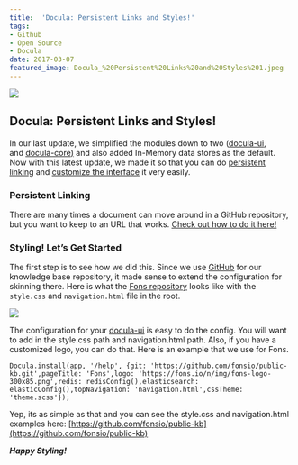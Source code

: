 ```yaml
---
title:  'Docula: Persistent Links and Styles!'
tags:
- Github
- Open Source
- Docula
date: 2017-03-07
featured_image: Docula_%20Persistent%20Links%20and%20Styles%201.jpeg
---
```


![](Images/Docula_%20Persistent%20Links%20and%20Styles%201.jpeg)

## Docula: Persistent Links and Styles!

In our last update, we simplified the modules down to two (<u>[docula-ui](https://www.npmjs.com/package/docula-ui)</u>, and <u>[docula-core](https://www.npmjs.com/package/docula-core))</u> and also added In-Memory data stores as the default. Now with this latest update, we made it so that you can do <u>[persistent linking](https://docu.la/docs/article/configuration/deeplinks)</u> and <u>[customize the interface](https://docu.la/docs/article/configuration/customization)</u> it very easily.

### Persistent Linking

There are many times a document can move around in a GitHub repository, but you want to keep to an URL that works. <u>[Check out how to do it here!](https://docu.la/docs/article/configuration/deeplinks)</u>

### Styling! Let’s Get Started

The first step is to see how we did this. Since we use <u>[GitHub](https://github.com/)</u> for our knowledge base repository, it made sense to extend the configuration for skinning there. Here is what the <u>[Fons repository](https://github.com/fonsio/public-kb)</u> looks like with the `style.css` and `navigation.html` file in the root.

![](Images/Docula_%20Persistent%20Links%20and%20Styles%202.png)

The configuration for your <u>[docula-ui](https://www.npmjs.com/package/docula-ui)</u> is easy to do the config. You will want to add in the style.css path and navigation.html path. Also, if you have a customized logo, you can do that. Here is an example that we use for Fons.

```
Docula.install(app, '/help', {git: 'https://github.com/fonsio/public-kb.git',pageTitle: 'Fons',logo: 'https://fons.io/n/img/fons-logo-300x85.png',redis: redisConfig(),elasticsearch: elasticConfig(),topNavigation: 'navigation.html',cssTheme: 'theme.scss'});
```

Yep, its as simple as that and you can see the style.css and navigation.html examples here: <u>[https://github.com/fonsio/public-kb](https://github.com/fonsio/public-kb)</u>

***Happy Styling!***

